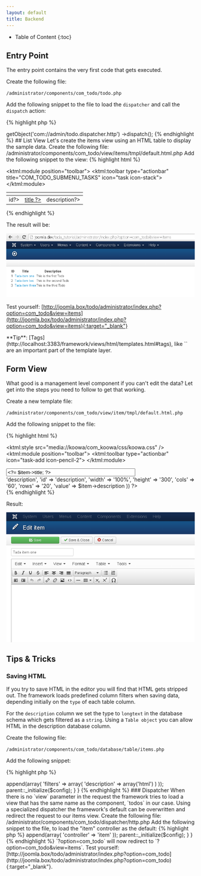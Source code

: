 ```yaml
---
layout: default
title: Backend
---
```


* Table of Content
{:toc}

## Entry Point

The entry point contains the very first code that gets executed.

Create the following file:

    /administrator/components/com_todo/todo.php

Add the following snippet to the file to load the `dispatcher` and call the `dispatch` action:

{% highlight php %}
<?php echo KObjectManager::getInstance()
    ->getObject('com://admin/todo.dispatcher.http')
    ->dispatch();
{% endhighlight %}

## List View

Let's create the items view using an HTML table to display the sample data.

Create the following file:

    /administrator/components/com_todo/view/items/tmpl/default.html.php

Add the following snippet to the view:

{% highlight html %}
<?php
<?= helper('behavior.koowa'); ?>

<ktml:module position="toolbar">
    <ktml:toolbar type="actionbar" title="COM_TODO_SUBMENU_TASKS" icon="task icon-stack">
</ktml:module>

<table>
    <thead>
        <tr>
            <th><?= translate('ID') ?></th>
            <th><?= translate('Title') ?></th>
            <th><?= translate('Description') ?></th>
        </tr>
    </thead>
    <tbody>
        <? foreach($items as $item) : ?>
        <tr>
            <td>
                <?= $item->id?>
            </td>
            <td>
                <a href="<?= route('view=item&id='. $item->id) ?>">
                    <?= $item->title ?>
                </a>
            </td>
            <td>
                <?= $item->description?>
            </td>
         </tr>
        <? endforeach; ?>
    </tbody>
</table>
{% endhighlight %}

The result will be:

![Success, our first Todos Table.](/resources/images/todotutorial/backend-todos-first-list.png)

Test yourself: [http://joomla.box/todo/administrator/index.php?option=com_todo&view=items](http://joomla.box/todo/administrator/index.php?option=com_todo&view=items){:target="_blank"}

<span class="note">
**Tip**: [Tags](http://localhost:3383/framework/views/html/templates.html#tags), like `<ktml:module>` are an important part of the template layer.
</span>

## Form View

What good is a management level component if you can't edit the data? Let get into the steps you need to follow to
get that working.

Create a new template file:

    /administrator/components/com_todo/view/item/tmpl/default.html.php

Add the following snippet to the file:

{% highlight html %}
<?php
<?= helper('behavior.koowa'); ?>

<ktml:style src="media://koowa/com_koowa/css/koowa.css" />
<ktml:module position="toolbar">
    <ktml:toolbar type="actionbar" icon="task-add icon-pencil-2">
</ktml:module>

<form action="<?= route('id='.$item->id) ?>" method="post" class="-koowa-form">
    <div>
        <div>
            <input  type="text" name="title" id="title" size="40" maxlength="255" value="<?= $item->title; ?>" placeholder="<?= translate( 'Title' ); ?>" />
        </div>
        <?= helper('editor.display', array(
            'name' => 'description',
            'id' => 'description',
            'width' => '100%',
            'height' => '300',
            'cols' => '60',
            'rows' => '20',
            'value' => $item->description
        )) ?>
    </div>
</form>
{% endhighlight %}

Result:

![Todos List With Toolbar](/resources/images/todotutorial/todo-form-with-toolbar.png)

## Tips & Tricks

### Saving HTML

If you try to save HTML in the editor you will find that HTML gets stripped out. The framework loads predefined column filters when saving data, depending initially on the `type` of each table column.

For the `description` column we set the type to `longtext` in the database schema which gets filtered as a `string`. Using a `Table object` you can allow HTML in the description database column.

Create the following file:

    /administrator/components/com_todo/database/table/items.php

Add the following snippet:

{% highlight php %}
<?php
class ComTodoDatabaseTableItems extends KDatabaseTableAbstract
{
    protected function _initialize(KObjectConfig $config)
    {
        $config->append(array(
            'filters' => array(
                'description'  => array('html')
            )
        ));
        parent::_initialize($config);
    }
}
{% endhighlight %}

### Dispatcher

When there is no `view` parameter in the request the framework tries to load a view that has the same name as the component, `todos` in our case.

Using a specialized dispatcher the framework's default can be overwritten and redirect the request to our items view.

Create the following file:

    /administrator/components/com_todo/dispatcher/http.php

Add the following snippet to the file, to load the "item" controller as the default:

{% highlight php %}
<?php
class ComTodoDispatcherHttp extends ComKoowaDispatcherHttp
{
    protected function _initialize(KObjectConfig $config)
    {
        $config->append(array(
            'controller' => 'item'
        ));
        parent::_initialize($config);
    }
}
{% endhighlight %}

`?option=com_todo` will now redirect to `?option=com_todo&view=items`.

Test yourself: [http://joomla.box/todo/administrator/index.php?option=com_todo](http://joomla.box/todo/administrator/index.php?option=com_todo){:target="_blank"}.